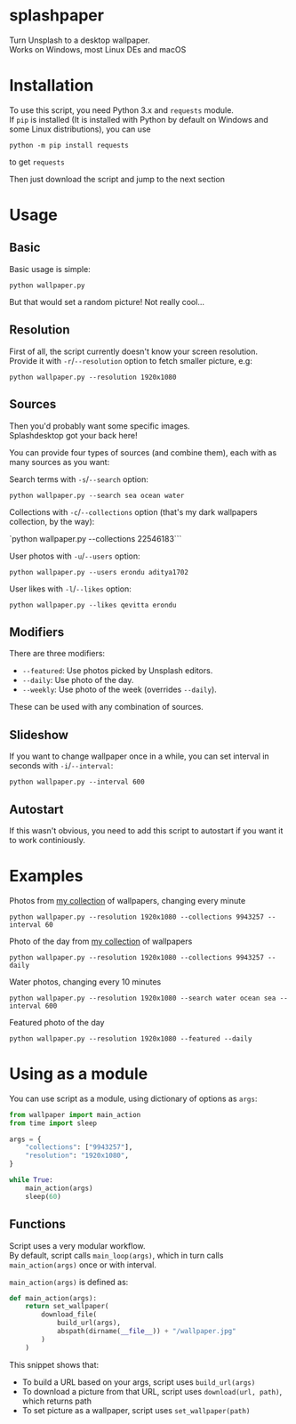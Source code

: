 # splashpaper

Turn Unsplash to a desktop wallpaper.    
Works on Windows, most Linux DEs and macOS

# Installation

To use this script, you need Python 3.x and `requests` module.    
If `pip` is installed (It is installed with Python by default on Windows and some Linux distributions), you can use

`python -m pip install requests`

to get `requests`

Then just download the script and jump to the next section

# Usage

## Basic

Basic usage is simple:

`python wallpaper.py`

But that would set a random picture! Not really cool...

## Resolution

First of all, the script currently doesn't know your screen resolution.    
Provide it with `-r`/`--resolution` option to fetch smaller picture, e.g:

`python wallpaper.py --resolution 1920x1080`

## Sources

Then you'd probably want some specific images.    
Splashdesktop got your back here!    

You can provide four types of sources (and combine them), each with as many sources as you want:

Search terms with `-s`/`--search` option:

`python wallpaper.py --search sea ocean water`

Collections with `-c`/`--collections` option (that's my dark wallpapers collection, by the way):

`python wallpaper.py --collections 22546183```

User photos with `-u`/`--users` option:

`python wallpaper.py --users erondu aditya1702`

User likes with `-l`/`--likes` option:

`python wallpaper.py --likes qevitta erondu`

## Modifiers

There are three modifiers:

- `--featured`: Use photos picked by Unsplash editors.
- `--daily`: Use photo of the day. 
- `--weekly`: Use photo of the week (overrides `--daily`).

These can be used with any combination of sources.

## Slideshow

If you want to change wallpaper once in a while, you can set interval in seconds with `-i`/`--interval`:

`python wallpaper.py --interval 600`

## Autostart

If this wasn't obvious, you need to add this script to autostart if you want it to work continiously.

# Examples

Photos from [my collection](https://unsplash.com/collections/9943257/wallpapers) of wallpapers, changing every minute

`python wallpaper.py --resolution 1920x1080 --collections 9943257 --interval 60`

Photo of the day from [my collection](https://unsplash.com/collections/9943257/wallpapers) of wallpapers

`python wallpaper.py --resolution 1920x1080 --collections 9943257 --daily`

Water photos, changing every 10 minutes

`python wallpaper.py --resolution 1920x1080 --search water ocean sea --interval 600`

Featured photo of the day

`python wallpaper.py --resolution 1920x1080 --featured --daily`

# Using as a module

You can use script as a module, using dictionary of options as `args`:

```python
from wallpaper import main_action
from time import sleep

args = {
    "collections": ["9943257"],
    "resolution": "1920x1080",
}

while True:
    main_action(args)
    sleep(60)

```

## Functions
Script uses a very modular workflow.    
By default, script calls `main_loop(args)`, which in turn calls `main_action(args)` once or with interval.

`main_action(args)` is defined as:

```python
def main_action(args):
    return set_wallpaper(
        download_file(
            build_url(args), 
            abspath(dirname(__file__)) + "/wallpaper.jpg"
        )
    )
```

This snippet shows that:

- To build a URL based on your args, script uses `build_url(args)`
- To download a picture from that URL, script uses `download(url, path)`, which returns path
- To set picture as a wallpaper, script uses `set_wallpaper(path)`

